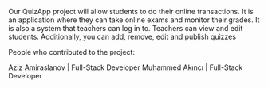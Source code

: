 Our QuizApp project will allow students to do their online transactions. It is an application where they can take online exams and monitor their grades. It is also a system that teachers can log in to. Teachers can view and edit students. Additionally, you can add, remove, edit and publish quizzes

People who contributed to the project:

Aziz Amiraslanov | Full-Stack Developer
Muhammed Akıncı | Full-Stack Developer

